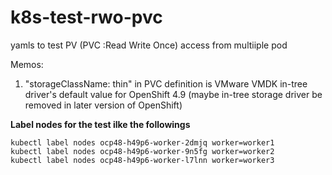 # k8s-test-rwo-pvc

yamls to test PV (PVC :Read Write Once) access from multiiple pod 

Memos:
1) "storageClassName: thin" in PVC definition is VMware VMDK in-tree driver's default value for OpenShift 4.9 (maybe in-tree storage driver be removed in later version of OpenShift)

**Label nodes for the test ilke the followings**

```
kubectl label nodes ocp48-h49p6-worker-2dmjq worker=worker1
kubectl label nodes ocp48-h49p6-worker-9n5fg worker=worker2
kubectl label nodes ocp48-h49p6-worker-l7lnn worker=worker3
```

